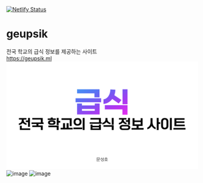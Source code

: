 [![Netlify Status](https://api.netlify.com/api/v1/badges/380bb6b1-82cf-4b03-8613-7c2137bc8757/deploy-status)](https://app.netlify.com/sites/geupsic/deploys)
# geupsik
전국 학교의 급식 정보를 제공하는 사이트
<br>
https://geupsik.ml
<img width="1280" alt="" src="/images/intro-image.jpeg">
<img src="https://i.ibb.co/26XCdct/image.jpg" alt="image" border="0">
<img src="https://i.ibb.co/pXHFKwW/image.jpg" alt="image" border="0">
